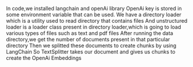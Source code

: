 In code,we installed langchain and openAi library
OpenAi key is stored in some environment variable that can be used.
We have a directory loader which is a utility used to read directory that contains files
And unstructured loader is a loader class present in directory loader,which is going to load various types of files such as text and pdf files
After running the data directory,we get the number of documents present in that particular directory
Then we splitted these documents to create chunks by using LangChain
So TextSplitter takes our document and gives us chunks to create the OpenAi Embeddings
